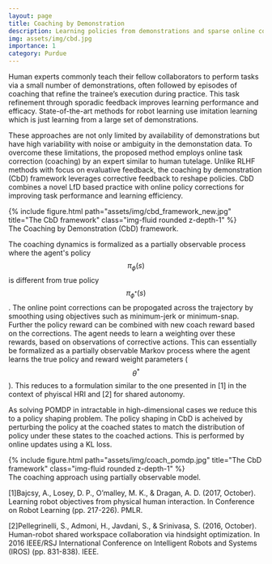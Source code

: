 ```yaml
---
layout: page
title: Coaching by Demonstration
description: Learning policies from demonstrations and sparse online corrections (coaching)
img: assets/img/cbd.jpg
importance: 1
category: Purdue
---
```


Human experts commonly teach their fellow collaborators to perform tasks via a small
number of demonstrations, often followed by episodes of coaching that refine the trainee’s
execution during practice. This task refinement through sporadic feedback improves learning
performance and efficacy. State-of-the-art methods for robot learning use imitation learning which is just learning from a large set of demonstrations. 

These approaches are not only limited by availability of demonstrations but have high variability with noise or ambiguity in the demonstation data. To overcome these limitations, the proposed method employs online task correction (coaching) by an expert similar to human tutelage. Unlike RLHF methods with focus on evaluative feedback, the coaching by demonstration (CbD) framework leverages corrective feedback to reshape policies. CbD combines a novel LfD based practice with online policy corrections for improving task performance and learning efficiency. 

<div class="row justify-content-center">
    <div class="col-sm-8 mt-3 mt-md-0">
        {% include figure.html path="assets/img/cbd_framework_new.jpg" title="The CbD framework" class="img-fluid rounded z-depth-1" %}
    </div>
</div>
<div class="caption">
    The Coaching by Demonstration (CbD) framework.
</div>

The coaching dynamics is formalized as a partially observable process where the agent's policy 
$$\pi_\phi(s)$$ is different from true policy $$\pi_{\phi^*}(s)$$. The online point corrections can be propogated across the trajectory by smoothing using objectives such as minimum-jerk or minimum-snap. Further the policy reward can be combined with new coach reward based on the corrections. The agent needs to learn a weighting over these rewards, based on observations of corrective actions. This can essentially be formalized as a partially observable Markov process where the agent learns the true policy and reward weight parameters ($$\theta^*$$). This reduces to a formulation similar to the one presented in [1] in the context of phyiscal HRI and [2] for shared autonomy.

As solving POMDP in intractable in high-dimensional cases we reduce this to a policy shaping problem. The policy shaping in CbD is acheived by perturbing the policy at the coached states to match the distribution of policy under these states to the coached actions. This is performed by online updates using a KL loss. 

<div class="row justify-content-center">
    <div class="col-sm-8 mt-3 mt-md-0">
        {% include figure.html path="assets/img/coach_pomdp.jpg" title="The CbD framework" class="img-fluid rounded z-depth-1" %}
    </div>
</div>
<div class="caption">
    The coaching approach using partially observable model.
</div>


[1]Bajcsy, A., Losey, D. P., O’malley, M. K., & Dragan, A. D. (2017, October). Learning robot objectives from physical human interaction. In Conference on Robot Learning (pp. 217-226). PMLR.

[2]Pellegrinelli, S., Admoni, H., Javdani, S., & Srinivasa, S. (2016, October). Human-robot shared workspace collaboration via hindsight optimization. In 2016 IEEE/RSJ International Conference on Intelligent Robots and Systems (IROS) (pp. 831-838). IEEE.